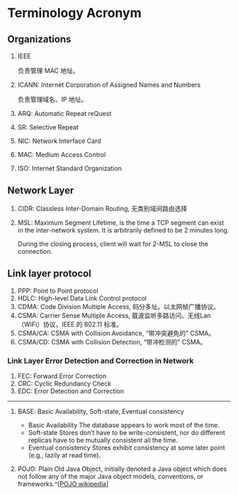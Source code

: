 # Terminology Acronym

## Organizations

1. IEEE

    负责管理 MAC 地址。

2. ICANN: Internet Corporation of Assigned Names and Numbers

   负责管理域名、IP 地址。

3. ARQ: Automatic Repeat reQuest
4. SR: Selective Repeat
5. NIC: Network Interface Card
6. MAC: Medium Access Control
7. ISO: Internet Standard Organization

## Network Layer

1. CIDR: Classless Inter-Domain Routing, 无类别域间路由选择
2. MSL: Maximum Segment Lifetime, is the time a TCP segment can exist in the inter-network system. It is arbitrarily defined to be 2 minutes long.

   During the closing process, client will wait for 2-MSL to close the connection.

## Link layer protocol

1. PPP: Point to Point protocol
1. HDLC: High-level Data Link Control protocol
1. CDMA: Code Division Multiple Access, 码分多址。以太网帧广播协议。
1. CSMA: Carrier Sense Multiple Access, 载波监听多路访问。无线Lan（WiFi）协议，IEEE 的 802.11 标准。
1. CSMA/CA: CSMA with Collision Avoidance, “带冲突避免的” CSMA。
1. CSMA/CD: CSMA with Collision Detection, “带冲检测的” CSMA。

### Link Layer Error Detection and Correction in Network

1. FEC: Forward Error Correction
1. CRC: Cyclic Redundancy Check
1. EDC: Error Detection and Correction

---

1. BASE: Basic Availability, Soft-state, Eventual consistency

    - Basic Availability
        The database appears to work most of the time.
    - Soft-state
        Stores don’t have to be write-consistent, nor do different replicas have to be mutually consistent all the time.
    - Eventual consistency
        Stores exhibit consistency at some later point (e.g., lazily at read time).

1. POJO: Plain Old Java Object, initially denoted a Java object which does not follow any of the major Java object models, conventions, or frameworks.^[[POJO wikipedia](https://en.wikipedia.org/wiki/Plain_old_Java_object)]
